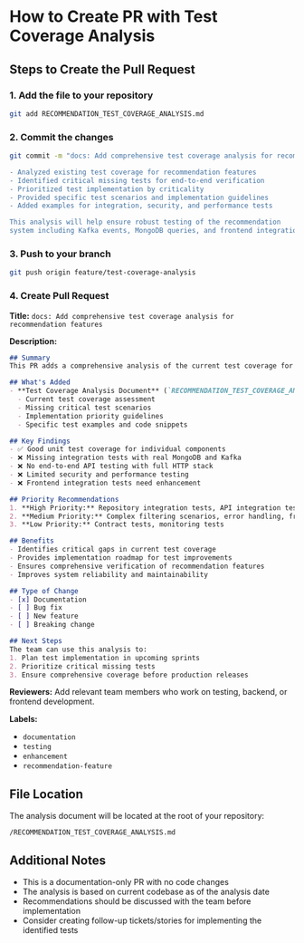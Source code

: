 # How to Create PR with Test Coverage Analysis

## Steps to Create the Pull Request

### 1. Add the file to your repository
```bash
git add RECOMMENDATION_TEST_COVERAGE_ANALYSIS.md
```

### 2. Commit the changes
```bash
git commit -m "docs: Add comprehensive test coverage analysis for recommendation features

- Analyzed existing test coverage for recommendation features
- Identified critical missing tests for end-to-end verification
- Prioritized test implementation by criticality
- Provided specific test scenarios and implementation guidelines
- Added examples for integration, security, and performance tests

This analysis will help ensure robust testing of the recommendation
system including Kafka events, MongoDB queries, and frontend integration."
```

### 3. Push to your branch
```bash
git push origin feature/test-coverage-analysis
```

### 4. Create Pull Request

**Title:** `docs: Add comprehensive test coverage analysis for recommendation features`

**Description:**
```markdown
## Summary
This PR adds a comprehensive analysis of the current test coverage for recommendation features and identifies critical missing tests to ensure end-to-end verification.

## What's Added
- **Test Coverage Analysis Document** (`RECOMMENDATION_TEST_COVERAGE_ANALYSIS.md`)
  - Current test coverage assessment
  - Missing critical test scenarios
  - Implementation priority guidelines
  - Specific test examples and code snippets

## Key Findings
- ✅ Good unit test coverage for individual components
- ❌ Missing integration tests with real MongoDB and Kafka
- ❌ No end-to-end API testing with full HTTP stack
- ❌ Limited security and performance testing
- ❌ Frontend integration tests need enhancement

## Priority Recommendations
1. **High Priority:** Repository integration tests, API integration tests, Kafka-to-DB flow
2. **Medium Priority:** Complex filtering scenarios, error handling, frontend E2E
3. **Low Priority:** Contract tests, monitoring tests

## Benefits
- Identifies critical gaps in current test coverage
- Provides implementation roadmap for test improvements
- Ensures comprehensive verification of recommendation features
- Improves system reliability and maintainability

## Type of Change
- [x] Documentation
- [ ] Bug fix
- [ ] New feature
- [ ] Breaking change

## Next Steps
The team can use this analysis to:
1. Plan test implementation in upcoming sprints
2. Prioritize critical missing tests
3. Ensure comprehensive coverage before production releases
```

**Reviewers:** Add relevant team members who work on testing, backend, or frontend development.

**Labels:** 
- `documentation`
- `testing`
- `enhancement`
- `recommendation-feature`

## File Location
The analysis document will be located at the root of your repository:
```
/RECOMMENDATION_TEST_COVERAGE_ANALYSIS.md
```

## Additional Notes
- This is a documentation-only PR with no code changes
- The analysis is based on current codebase as of the analysis date
- Recommendations should be discussed with the team before implementation
- Consider creating follow-up tickets/stories for implementing the identified tests